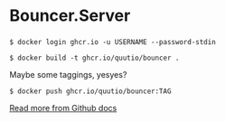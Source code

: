 # Bouncer.Server


###
`$ docker login ghcr.io -u USERNAME --password-stdin`

`$ docker build -t ghcr.io/quutio/bouncer .`

Maybe some taggings, yesyes?

`$ docker push ghcr.io/quutio/bouncer:TAG`

[Read more from Github docs](https://docs.github.com/en/packages/learn-github-packages/connecting-a-repository-to-a-package)